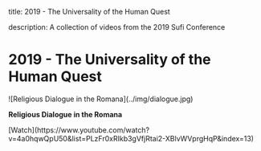 title: 2019 - The Universality of the Human Quest

description: A collection of videos from the 2019 Sufi Conference

# 2019 - The Universality of the Human Quest

<div markdown="1" class="card video sidebar center gemoji center-content">

<div markdown="2" class="video-image">
![Religious Dialogue in the Romana](../img/dialogue.jpg)
</div>

**Religious Dialogue in the Romana**

<div markdown="3" class="video-link">
[Watch](https://www.youtube.com/watch?v=4a0hqwQpU50&list=PLzFr0xRIkb3gVfjRtai2-XBlvWVprgHqP&index=13)
</div>

</div>